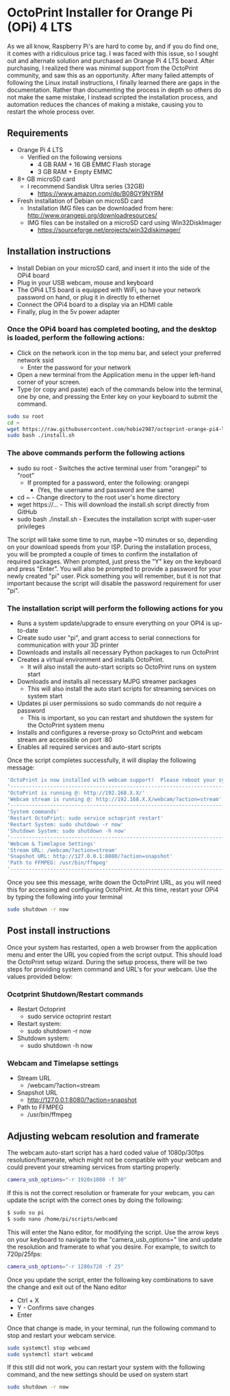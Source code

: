 # OctoPrint Installer for Orange Pi (OPi) 4 LTS #

As we all know, Raspberry Pi's are hard to come by, and if you do find one, it comes with a ridiculous price tag.  I was
faced with this issue, so I sought out and alternate solution and purchased an Orange Pi 4 LTS board.  After purchasing,
I realized there was minimal support from the OctoPrint community, and saw this as an opportunity.  After many failed 
attempts of following the Linux install instructions, I finally learned there are gaps in the documentation.  Rather than 
documenting the process in depth so others do not make the same mistake, I instead scripted the installation process, 
and automation reduces the chances of making a mistake, causing you to restart the whole process over. 

## Requirements ##
- Orange Pi 4 LTS
  - Verified on the following versions
    - 4 GB RAM + 16 GB EMMC Flash storage
    - 3 GB RAM + Empty EMMC
- 8+ GB microSD card
  - I recommend Sandisk Ultra series (32GB)
    - https://www.amazon.com/dp/B08GY9NYRM
- Fresh installation of Debian on microSD card
  - Installation IMG files can be downloaded from here: http://www.orangepi.org/downloadresources/
  - IMG files can be installed on a microSD card using Win32DiskImager
    - https://sourceforge.net/projects/win32diskimager/

## Installation instructions ##
- Install Debian on your microSD card, and insert it into the side of the OPi4 board
- Plug in your USB webcam, mouse and keyboard
- The OPi4 LTS board is equipped with WiFi, so have your network password on hand, or plug it in directly to ethernet
- Connect the OPi4 board to a display via an HDMI cable
- Finally, plug in the 5v power adapter

### Once the OPi4 board has completed booting, and the desktop is loaded, perform the following actions: ###
- Click on the network icon in the top menu bar, and select your preferred network ssid
  - Enter the password for your network
- Open a new terminal from the Application menu in the upper left-hand corner of your screen.  
- Type (or copy and paste) each of the commands below into the terminal, one by one, and pressing the Enter key on your 
keyboard to submit the command.

```bash
sudo su root
cd ~
wget https://raw.githubusercontent.com/hobie2987/octoprint-orange-pi4-lts/main/install.sh
sudo bash ./install.sh
```

### The above commands perform the following actions ###
- sudo su root - Switches the active terminal user from "orangepi" to "root"
  - If prompted for a password, enter the following: orangepi 
    - (Yes, the username and password are the same)
- cd ~ - Change directory to the root user's home directory
- wget https://... - This will download the install.sh script directly from GitHub
- sudo bash ./install.sh - Executes the installation script with super-user privileges

The script will take some time to run, maybe ~10 minutes or so, depending on your download speeds from your ISP.  During 
the installation process, you will be prompted a couple of times to confirm the installation of required packages. When
prompted, just press the "Y" key on the keyboard and press "Enter".  You will also be prompted to provide a password for 
your newly created "pi" user.  Pick something you will remember, but it is not that important because the script will 
disable the password requirement for user "pi".

### The installation script will perform the following actions for you ###
- Runs a system update/upgrade to ensure everything on your OPI4 is up-to-date
- Create sudo user "pi", and grant access to serial connections for communication with your 3D printer
- Downloads and installs all necessary Python packages to run OctoPrint
- Creates a virtual environment and installs OctoPrint.
  - It will also install the auto-start scripts so OctoPrint runs on system start
- Downloads and installs all necessary MJPG streamer packages
  - This will also install the auto start scripts for streaming services on system start
- Updates pi user permissions so sudo commands do not require a password
  - This is important, so you can restart and shutdown the system for the OctoPrint system menu
- Installs and configures a reverse-proxy so OctoPrint and webcam stream are accessible on port :80
- Enables all required services and auto-start scripts

Once the script completes successfully, it will display the following message:
```bash
'OctoPrint is now installed with webcam support!  Please reboot your system!'
'-------------------------------------------------------------------------------'
'OctoPrint is running @: http://192.168.X.X/'
'Webcam stream is running @: http://192.168.X.X/webcam/?action=stream'
'-------------------------------------------------------------------------------'
'System commands'
'Restart OctoPrint: sudo service octoprint restart'
'Restart System: sudo shutdown -r now'
'Shutdown System: sudo shutdown -h now'
'-------------------------------------------------------------------------------'
'Webcam & Timelapse Settings'
'Stream URL: /webcam/?action=stream'
'Snapshot URL: http://127.0.0.1:8080/?action=snapshot'
'Path to FFMPEG: /usr/bin/ffmpeg'
'-------------------------------------------------------------------------------'
```

Once you see this message, write down the OctoPrint URL, as you will need this for accessing and configuring 
OctoPrint.  At this time, restart your OPi4 by typing the following into your terminal

```bash
sudo shutdown -r now
```

## Post install instructions ##

Once your system has restarted, open a web browser from the application menu and enter the URL you copied from the 
script output.  This should load the OctoPrint setup wizard.  During the setup process, there will be two steps for 
providing system command and URL's for your webcam.  Use the values provided below:

### Ocotprint Shutdown/Restart commands ###
- Restart Octoprint
  - sudo service octoprint restart
- Restart system:
  - sudo shutdown -r now
- Shutdown system:
  - sudo shutdown -h now

### Webcam and Timelapse settings ###
- Stream URL
  - /webcam/?action=stream
- Snapshot URL
  - http://127.0.0.1:8080/?action=snapshot
- Path to FFMPEG
  - /usr/bin/ffmpeg


## Adjusting webcam resolution and framerate ##

The webcam auto-start script has a hard coded value of 1080p/30fps resolution/framerate, which might not be compatible with 
your webcam and could prevent your streaming services from starting properly.
```bash
camera_usb_options="-r 1920x1080 -f 30"
```
If this is not the correct resolution or framerate for your webcam, you can update the script with the correct ones by 
doing the following:

```bash
$ sudo su pi
$ sudo nano /home/pi/scripts/webcamd
```

This will enter the Nano editor, for modifying the script.  Use the arrow keys on your keyboard to navigate to the 
"camera_usb_options=" line and update the resolution and framerate to what you desire.  For example, to switch to 
720p/25fps:
```bash
camera_usb_options="-r 1280x720 -f 25"
```
Once you update the script, enter the following key combinations to save the change and exit out of the Nano editor
- Ctrl + X
- Y - Confirms save changes
- Enter

Once that change is made, in your terminal, run the following command to stop and restart your webcam service.
```bash
sudo systemctl stop webcamd
sudo systemctl start webcamd
```

If this still did not work, you can restart your system with the following command, and the new settings should be used
on system start
```bash
sudo shutdown -r now
```

